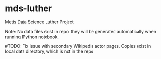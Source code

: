 mds-luther
==========

Metis Data Science Luther Project

Note: No data files exist in repo, they will be generated automatically
when running IPython notebook. 

#TODO: Fix issue with secondary Wikipedia actor pages. Copies exist in
local data directory, which is not in the repo
